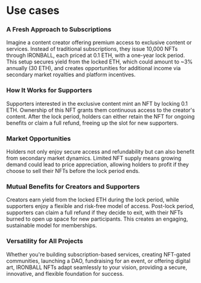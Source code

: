 # Use cases

### **A Fresh Approach to Subscriptions**

Imagine a content creator offering premium access to exclusive content or services. Instead of traditional subscriptions, they issue 10,000 NFTs through IRONBALL, each priced at 0.1 ETH, with a one-year lock period. This setup secures yield from the locked ETH, which could amount to \~3% annually (30 ETH), and creates opportunities for additional income via secondary market royalties and platform incentives.

### **How It Works for Supporters**

Supporters interested in the exclusive content mint an NFT by locking 0.1 ETH. Ownership of this NFT grants them continuous access to the creator's content. After the lock period, holders can either retain the NFT for ongoing benefits or claim a full refund, freeing up the slot for new supporters.

### **Market Opportunities**

Holders not only enjoy secure access and refundability but can also benefit from secondary market dynamics. Limited NFT supply means growing demand could lead to price appreciation, allowing holders to profit if they choose to sell their NFTs before the lock period ends.

### **Mutual Benefits for Creators and Supporters**

Creators earn yield from the locked ETH during the lock period, while supporters enjoy a flexible and risk-free model of access. Post-lock period, supporters can claim a full refund if they decide to exit, with their NFTs burned to open up space for new participants. This creates an engaging, sustainable model for memberships.

### **Versatility for All Projects**

Whether you're building subscription-based services, creating NFT-gated communities, launching a DAO, fundraising for an event, or offering digital art, IRONBALL NFTs adapt seamlessly to your vision, providing a secure, innovative, and flexible foundation for success.
